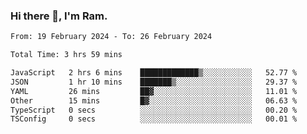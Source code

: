 ### Hi there 👋, I'm Ram.

<!--START_SECTION:waka-->

```txt
From: 19 February 2024 - To: 26 February 2024

Total Time: 3 hrs 59 mins

JavaScript   2 hrs 6 mins    █████████████▒░░░░░░░░░░░   52.77 %
JSON         1 hr 10 mins    ███████▒░░░░░░░░░░░░░░░░░   29.37 %
YAML         26 mins         ██▓░░░░░░░░░░░░░░░░░░░░░░   11.01 %
Other        15 mins         █▓░░░░░░░░░░░░░░░░░░░░░░░   06.63 %
TypeScript   0 secs          ░░░░░░░░░░░░░░░░░░░░░░░░░   00.20 %
TSConfig     0 secs          ░░░░░░░░░░░░░░░░░░░░░░░░░   00.01 %
```

<!--END_SECTION:waka-->
